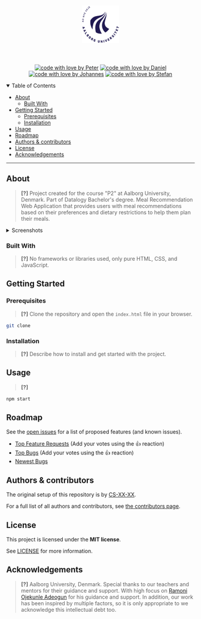 <h1 align="center">
  <a href="https://github.com/PAEJGIT/P2-Projectn">
    <!-- Please provide path to your logo here -->
    <img src="docs/images/logo.png" alt="Logo" width="100" height="100">
  </a>
</h1>

<div align="center">
<br />


[![code with love by Peter](https://img.shields.io/badge/%3C%2F%3E%20with%20%E2%99%A5%20by-Peter-6082B6.svg?style=flat-square)](https://github.com/SkimmedMilky)
[![code with love by Daniel](https://img.shields.io/badge/%3C%2F%3E%20with%20%E2%99%A5%20by-Daniel-8A9A5B.svg?style=flat-square)](https://github.com/SkimmedMilky)
[![code with love by Johannes](https://img.shields.io/badge/%3C%2F%3E%20with%20%E2%99%A5%20by-Johannes-708090.svg?style=flat-square)](https://github.com/SkimmedMilky)
[![code with love by Stefan](https://img.shields.io/badge/%3C%2F%3E%20with%20%E2%99%A5%20by-Stefan-B2BEB5.svg?style=flat-square)](https://github.com/SkimmedMilky)

</div>

<details open="open">
<summary>Table of Contents</summary>

- [About](#about)
  - [Built With](#built-with)
- [Getting Started](#getting-started)
  - [Prerequisites](#prerequisites)
  - [Installation](#installation)
- [Usage](#usage)
- [Roadmap](#roadmap)
- [Authors & contributors](#authors--contributors)
- [License](#license)
- [Acknowledgements](#acknowledgements)

</details>

---

## About

> **[?]**
> Project created for the course "P2" at Aalborg University, Denmark.
> Part of Datalogy Bachelor's degree.
> Meal Recommendation Web Application that provides users with meal recommendations based on their preferences and dietary restrictions to help them plan their meals.

<details>
<summary>Screenshots</summary>
<br>

> **[?]**
> Examples of Current Screenshots.

|                               Home Page                               |                               Login Page                               |
| :-------------------------------------------------------------------: | :--------------------------------------------------------------------: |
| <img src="docs/images/screenshot.png" title="Home Page" width="100%"> | <img src="docs/images/screenshot.png" title="Login Page" width="100%"> |

</details>

### Built With

> **[?]**
> No frameworks or libraries used, only pure HTML, CSS, and JavaScript.

## Getting Started

### Prerequisites

> **[?]**
> Clone the repository and open the `index.html` file in your browser.

```sh
git clone
```

### Installation

> **[?]**
> Describe how to install and get started with the project.

## Usage

> **[?]**
```sh
npm start
```

## Roadmap

See the [open issues](https://github.com/SkimmedMilky/p2-meal-recommendation/issues) for a list of proposed features (and known issues).

- [Top Feature Requests](https://github.com/SkimmedMilky/p2-meal-recommendation/issues?q=label%3Aenhancement+is%3Aopen+sort%3Areactions-%2B1-desc) (Add your votes using the 👍 reaction)
- [Top Bugs](https://github.com/SkimmedMilky/p2-meal-recommendation/issues?q=is%3Aissue+is%3Aopen+label%3Abug+sort%3Areactions-%2B1-desc) (Add your votes using the 👍 reaction)
- [Newest Bugs](https://github.com/SkimmedMilky/p2-meal-recommendation/issues?q=is%3Aopen+is%3Aissue+label%3Abug)

## Authors & contributors

The original setup of this repository is by [CS-XX-XX](https://github.com/XXX).

For a full list of all authors and contributors, see [the contributors page](https://github.com/SkimmedMilky/p2-meal-recommendation/contributors).


## License

This project is licensed under the **MIT license**.

See [LICENSE](LICENSE) for more information.

## Acknowledgements

> **[?]**
> Aalborg University, Denmark.
> Special thanks to our teachers and mentors for their guidance and support.
> With high focus on [Ramoni Ojekunle Adeogun](https://vbn.aau.dk/da/persons/ramoni-ojekunle-adeogun) for his guidance and support.
> In addition, our work has been inspired by multiple factors, so it is only appropriate to we acknowledge this intellectual debt too.
